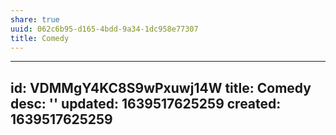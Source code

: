```yaml
---
share: true
uuid: 062c6b95-d165-4bdd-9a34-1dc958e77307
title: Comedy
---
```

---
id: VDMMgY4KC8S9wPxuwj14W
title: Comedy
desc: ''
updated: 1639517625259
created: 1639517625259
---

